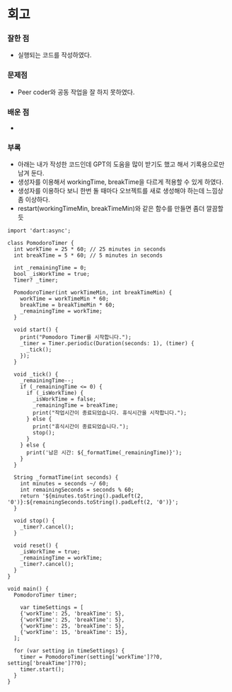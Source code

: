 # 회고

### 잘한 점
- 실행되는 코드를 작성하였다.

### 문제점
- Peer coder와 공동 작업을 잘 하지 못하였다.

### 배운 점
- 

### 부록
- 아래는 내가 작성한 코드인데 GPT의 도움을 많이 받기도 했고 해서 기록용으로만 남겨 둔다.
- 생성자를 이용해서 workingTime, breakTime을 다르게 적용할 수 있게 하였다.
- 생성자를 이용하다 보니 한번 돌 때마다 오브젝트를 새로 생성해야 하는데 느낌상 좀 이상하다.
- restart(workingTimeMin, breakTimeMin)와 같은 함수를 만들면 좀더 깔끔할 듯

```
import 'dart:async';

class PomodoroTimer {
  int workTime = 25 * 60; // 25 minutes in seconds
  int breakTime = 5 * 60; // 5 minutes in seconds

  int _remainingTime = 0;
  bool _isWorkTime = true;
  Timer? _timer;

  PomodoroTimer(int workTimeMin, int breakTimeMin) {
    workTime = workTimeMin * 60;
    breakTime = breakTimeMin * 60;
    _remainingTime = workTime;
  }

  void start() {
    print("Pomodoro Timer를 시작합니다.");
    _timer = Timer.periodic(Duration(seconds: 1), (timer) {
      _tick();
    });
  }

  void _tick() {
    _remainingTime--;
    if (_remainingTime <= 0) {
      if (_isWorkTime) {
        _isWorkTime = false;
        _remainingTime = breakTime;
        print("작업시간이 종료되었습니다. 휴식시간을 시작합니다.");
      } else {
        print("휴식시간이 종료되었습니다.");
        stop();
      }
    } else {
      print('남은 시간: ${_formatTime(_remainingTime)}');
    }
  }

  String _formatTime(int seconds) {
    int minutes = seconds ~/ 60;
    int remainingSeconds = seconds % 60;
    return '${minutes.toString().padLeft(2, '0')}:${remainingSeconds.toString().padLeft(2, '0')}';
  }

  void stop() {
    _timer?.cancel();
  }

  void reset() {
    _isWorkTime = true;
    _remainingTime = workTime;
    _timer?.cancel();
  }
}

void main() {
  PomodoroTimer timer;

    var timeSettings = [
    {'workTime': 25, 'breakTime': 5},
    {'workTime': 25, 'breakTime': 5},
    {'workTime': 25, 'breakTime': 5},
    {'workTime': 15, 'breakTime': 15},
  ];

  for (var setting in timeSettings) {
    timer = PomodoroTimer(setting['workTime']??0, setting['breakTime']??0);
    timer.start();
  }
}

```